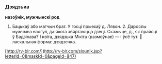 ### Дзядзька
**назоўнік, мужчынскі род**

1. Бацькаў або матчын брат. У госці прыехаў д. Лявон. 2. Дарослы мужчына наогул, да якога звяртаюцца дзеці. Скажыце, д., як прайсці ў Бадзінава? І квіта, дзядзька Мікіта (размоўнае) — і ўсё тут. || ласкальная форма: дзядзечка.

<a rel="author">[http://rv-blr.com/](http://rv-blr.com/slounik.jsp?letterId=0&maskId=0&pageId=847)</a>
